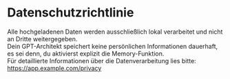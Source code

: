 # Datenschutzrichtlinie

Alle hochgeladenen Daten werden ausschließlich lokal verarbeitet und nicht an Dritte weitergegeben.  
Dein GPT-Architekt speichert keine persönlichen Informationen dauerhaft, es sei denn, du aktivierst explizit die Memory-Funktion.  
Für detaillierte Informationen über die Datenverarbeitung lies bitte:  
https://app.example.com/privacy
